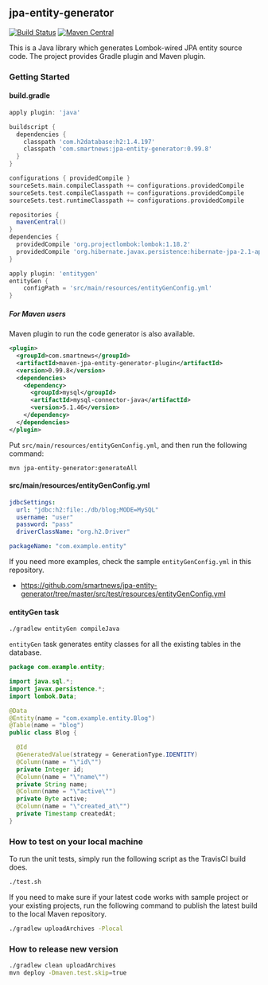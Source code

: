## jpa-entity-generator

[![Build Status](https://travis-ci.org/smartnews/jpa-entity-generator.svg?branch=master)](https://travis-ci.org/smartnews/jpa-entity-generator)
[![Maven Central](https://img.shields.io/maven-central/v/com.smartnews/jpa-entity-generator.svg?label=Maven%20Central)](http://search.maven.org/#search%7Cga%7C1%7Cg%3A%22com.smartnews%22%20a%3A%22jpa-entity-generator%22)

This is a Java library which generates Lombok-wired JPA entity source code. The project provides Gradle plugin and Maven plugin.

### Getting Started

#### build.gradle

```groovy
apply plugin: 'java'

buildscript {
  dependencies {
    classpath 'com.h2database:h2:1.4.197'
    classpath 'com.smartnews:jpa-entity-generator:0.99.8'
  }
}

configurations { providedCompile }
sourceSets.main.compileClasspath += configurations.providedCompile
sourceSets.test.compileClasspath += configurations.providedCompile
sourceSets.test.runtimeClasspath += configurations.providedCompile

repositories {
  mavenCentral()
}
dependencies {
  providedCompile 'org.projectlombok:lombok:1.18.2'
  providedCompile 'org.hibernate.javax.persistence:hibernate-jpa-2.1-api:1.0.0.Final'
}

apply plugin: 'entitygen'
entityGen {
    configPath = 'src/main/resources/entityGenConfig.yml'
}
```

##### For Maven users

Maven plugin to run the code generator is also available.

```xml
<plugin>
  <groupId>com.smartnews</groupId>
  <artifactId>maven-jpa-entity-generator-plugin</artifactId>
  <version>0.99.8</version>
  <dependencies>
    <dependency>
      <groupId>mysql</groupId>
      <artifactId>mysql-connector-java</artifactId>
      <version>5.1.46</version>
    </dependency>
  </dependencies>
</plugin>
```

Put `src/main/resources/entityGenConfig.yml`, and then run the following command:

```
mvn jpa-entity-generator:generateAll
```

#### src/main/resources/entityGenConfig.yml

```yaml
jdbcSettings:
  url: "jdbc:h2:file:./db/blog;MODE=MySQL"
  username: "user"
  password: "pass"
  driverClassName: "org.h2.Driver"

packageName: "com.example.entity"
```

If you need more examples, check the sample `entityGenConfig.yml` in this repository.

- https://github.com/smartnews/jpa-entity-generator/tree/master/src/test/resources/entityGenConfig.yml

#### entityGen task

```bash
./gradlew entityGen compileJava
```

`entityGen` task generates entity classes for all the existing tables in the database.

```java
package com.example.entity;

import java.sql.*;
import javax.persistence.*;
import lombok.Data;

@Data
@Entity(name = "com.example.entity.Blog")
@Table(name = "blog")
public class Blog {

  @Id
  @GeneratedValue(strategy = GenerationType.IDENTITY)
  @Column(name = "\"id\"")
  private Integer id;
  @Column(name = "\"name\"")
  private String name;
  @Column(name = "\"active\"")
  private Byte active;
  @Column(name = "\"created_at\"")
  private Timestamp createdAt;
}
```

### How to test on your local machine

To run the unit tests, simply run the following script as the TravisCI build does.

```sh
./test.sh
```

If you need to make sure if your latest code works with sample project or your existing projects, run the following command to publish the latest build to the local Maven repository.

```sh
./gradlew uploadArchives -Plocal
```

### How to release new version

```bash
./gradlew clean uploadArchives
mvn deploy -Dmaven.test.skip=true
```

